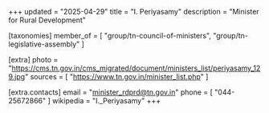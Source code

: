 +++
updated = "2025-04-29"
title = "I. Periyasamy"
description = "Minister for Rural Development"

[taxonomies]
member_of = [
    "group/tn-council-of-ministers",
    "group/tn-legislative-assembly"
]

[extra]
photo = "https://cms.tn.gov.in/cms_migrated/document/ministers_list/periyasamy_129.jpg"
sources = [
    "https://www.tn.gov.in/minister_list.php"
]

[extra.contacts]
email = "minister_rdprd@tn.gov.in"
phone = [
    "044-25672866"
]
wikipedia = "I._Periyasamy"
+++

